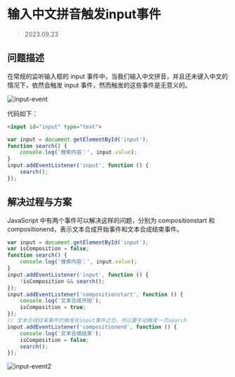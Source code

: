 # 输入中文拼音触发input事件

> 2023.09.23

## 问题描述

在常规的监听输入框的 input 事件中，当我们输入中文拼音，并且还未键入中文的情况下，依然会触发 input 事件，然而触发的这些事件是无意义的。

![input-event](https://penguinbucket.obs.cn-southwest-2.myhuaweicloud.com/img/202309231013234.gif)

代码如下：

```html
<input id="input" type="text">
```

```js
var input = document.getElementById('input');
function search() {
	console.log('搜索内容：', input.value);
}
input.addEventListener('input', function () {
	search();
});
```



## 解决过程与方案

JavaScript 中有两个事件可以解决这样的问题，分别为 compositionstart 和 compositionend，表示文本合成开始事件和文本合成结束事件。

```js
var input = document.getElementById('input');
var isComposition = false;
function search() {
	console.log('搜索内容：', input.value);
}
input.addEventListener('input', function () {
	!isComposition && search();
});
input.addEventListener('compositionstart', function () {
	console.log('文本合成开始');
	isComposition = true;
});
// 文本合成结束事件的触发在input事件之后，所以要手动触发一次search
input.addEventListener('compositionend', function () {
	console.log('文本合成结束');
	isComposition = false;
	search();
});
```

![input-event2](https://penguinbucket.obs.cn-southwest-2.myhuaweicloud.com/img/202309231021127.gif)